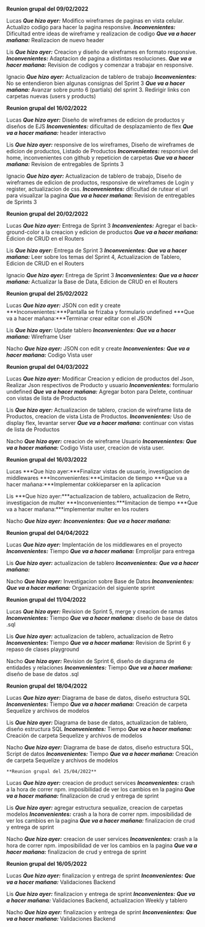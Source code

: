 **Reunion grupal del 09/02/2022**

Lucas 
    ***Que hizo ayer:*** Modifico wireframes de paginas en vista celular. Actualizo codigo para hacer la pagina responsive. 
    ***Inconvenientes:*** Dificultad entre ideas de wireframe y realizacion de codigo 
    ***Que va a hacer mañana:*** Realizacion de nuevo header

Lis 
    ***Que hizo ayer:*** Creacion y diseño de wireframes en formato responsive. 
    ***Inconvenientes:*** Adaptacion de pagina a distintas resoluciones. 
    ***Que va a hacer mañana:*** Revision de codigos y comenzar a trabajar en responsive.

Ignacio 
    ***Que hizo ayer:*** Actualizacion de tablero de trabajo 
    ***Inconvenientes:*** No se entendieron bien algunas consignas del Sprint 3 
    ***Que va a hacer mañana:*** Avanzar sobre punto 6 (partials) del sprint 3. Redirigir links con carpetas nuevas (users y products)

**Reunion grupal del 16/02/2022**

Lucas 
    ***Que hizo ayer:*** Diseño de wireframes de edicion de productos y diseños de EJS 
    ***Inconvenientes:*** dificultad de desplazamiento de flex 
    ***Que va a hacer mañana:*** header interactivo

Lis 
    ***Que hizo ayer:*** responsive de los wireframes, Diseño de wireframes de edicion de productos, Listado de Productos 
    ***Inconvenientes:*** responsive del home, inconvenientes con github y repeticion de carpetas 
    ***Que va a hacer mañana:*** Revision de entregables de Sprints 3

Ignacio 
    ***Que hizo ayer:*** Actualizacion de tablero de trabajo, Diseño de wireframes de edicion de productos, responsive de wireframes de Login y register, actualizacion de css. 
    ***Inconvenientes:*** dificultad de rutear el url para visualizar la pagina 
    ***Que va a hacer mañana:*** Revision de entregables de Sprints 3

**Reunion grupal del 20/02/2022**

Lucas 
    ***Que hizo ayer:*** Entrega de Sprint 3 
    ***Inconvenientes:*** Agregar el back-ground-color a la creacion y edicion de productos 
    ***Que va a hacer mañana:*** Edicion de CRUD en el Routers

Lis 
    ***Que hizo ayer:*** Entrega de Sprint 3 
    ***Inconvenientes:*** 
    ***Que va a hacer mañana:*** Leer sobre los temas del Sprint 4, Actualizacion de Tablero, Edicion de CRUD en el Routers

Ignacio 
    ***Que hizo ayer:*** Entrega de Sprint 3 
    ***Inconvenientes:*** 
    ***Que va a hacer mañana:*** Actualizar la Base de Data, Edicion de CRUD en el Routers

**Reunion grupal del 25/02/2022**

Lucas 
    ***Que hizo ayer:*** JSON con edit y create 
    ***Inconvenientes:***Pantalla se frizaba y formulario undefined 
    ***Que va a hacer mañana:***Terminar crear editar con el JSON

Lis 
    ***Que hizo ayer:*** Update tablero 
    ***Inconvenientes:*** 
    ***Que va a hacer mañana:*** Wireframe User

Nacho 
    ***Que hizo ayer:*** JSON con edit y create 
    ***Inconvenientes:*** 
    ***Que va a hacer mañana:*** Codigo Vista user

**Reunion grupal del 04/03/2022**

Lucas 
    ***Que hizo ayer:*** Modificar Creacion y edicion de productos del Json, Realizar Json respectivos de Producto y usuario 
    ***Inconvenientes:*** formulario undefined 
    ***Que va a hacer mañana:*** Agregar boton para Delete, continuar con vistas de lista de Productos

Lis 
    ***Que hizo ayer:*** Actualizacion de tablero, cracion de wireframe lista de Productos, creacion de vista Lista de Productos. 
    ***Inconvenientes:*** Uso de display flex, levantar server 
    ***Que va a hacer mañana:*** continuar con vistas de lista de Productos

Nacho 
    ***Que hizo ayer:*** creacion de wireframe Usuario 
    ***Inconvenientes:***
    ***Que va a hacer mañana:*** Codigo Vista user, creacion de vista user.

**Reunion grupal del 16/03/2022**

Lucas 
    ***Que hizo ayer:***Finalizar vistas de usuario, investigacion de middlewares
    ***Inconvenientes:***Limitacion de tiempo
    ***Que va a hacer mañana:***Implementar cokkieparser en la aplicacion

Lis 
    ***Que hizo ayer:***actualizacion de tablero, actualizacion de Retro, investigacion de multer
    ***Inconvenientes:***limitacion de tiempo
    ***Que va a hacer mañana:***implementar multer en los routers

Nacho 
    ***Que hizo ayer:***
    ***Inconvenientes:***
    ***Que va a hacer mañana:*** 

**Reunion grupal del 04/04/2022**

Lucas 
    ***Que hizo ayer:*** Implentación de los middlewares en el proyecto
    ***Inconvenientes:*** Tiempo
    ***Que va a hacer mañana:*** Emprolijar para entrega

Lis 
    ***Que hizo ayer:*** actualizacion de tablero
    ***Inconvenientes:***
    ***Que va a hacer mañana:***

Nacho 
    ***Que hizo ayer:*** Investigacion sobre Base de Datos
    ***Inconvenientes:*** 
    ***Que va a hacer mañana:*** Organización del siguiente sprint

**Reunion grupal del 11/04/2022**

Lucas 
    ***Que hizo ayer:*** Revision de Sprint 5, merge y creacion de ramas
    ***Inconvenientes:*** Tiempo
    ***Que va a hacer mañana:*** diseño de base de datos .sql

Lis 
    ***Que hizo ayer:*** actualizacion de tablero, actualizacion de Retro
    ***Inconvenientes:*** Tiempo
    ***Que va a hacer mañana:*** Revision de Sprint 6 y repaso de clases playground

Nacho 
    ***Que hizo ayer:*** Revision de Sprint 6, diseño de diagrama de entidades y relaciones
    ***Inconvenientes:*** Tiempo
    ***Que va a hacer mañana:*** diseño de base de datos .sql

**Reunion grupal del 18/04/2022**

Lucas 
    ***Que hizo ayer:*** Diagrama de base de datos, diseño estructura SQL
    ***Inconvenientes:*** Tiempo
    ***Que va a hacer mañana:*** Creación de carpeta Sequelize y archivos de modelos

Lis 
    ***Que hizo ayer:*** Diagrama de base de datos, actualizacion de tablero, diseño estructura SQL
    ***Inconvenientes:*** Tiempo
    ***Que va a hacer mañana:*** Creación de carpeta Sequelize y archivos de modelos

Nacho 
    ***Que hizo ayer:*** Diagrama de base de datos, diseño estructura SQL, Script de datos
    ***Inconvenientes:*** Tiempo
    ***Que va a hacer mañana:*** Creación de carpeta Sequelize y archivos de modelos

    **Reunion grupal del 25/04/2022**

Lucas 
    ***Que hizo ayer:*** creacion de product services
    ***Inconvenientes:*** crash a la hora de correr npm. imposibilidad de ver los cambios en la pagina
    ***Que va a hacer mañana:*** finalizacion de crud y entrega de sprint 

Lis 
    ***Que hizo ayer:*** agregar estructura sequalize, creacion de carpetas modelos
    ***Inconvenientes:*** crash a la hora de correr npm. imposibilidad de ver los cambios en la pagina
    ***Que va a hacer mañana:*** finalizacion de crud y entrega de sprint 

Nacho 
    ***Que hizo ayer:*** creacion de user services
    ***Inconvenientes:*** crash a la hora de correr npm. imposibilidad de ver los cambios en la pagina
    ***Que va a hacer mañana:*** finalizacion de crud y entrega de sprint 

**Reunion grupal del 16/05/2022**

Lucas 
    ***Que hizo ayer:*** finalizacion y entrega de sprint 
    ***Inconvenientes:*** 
    ***Que va a hacer mañana:*** Validaciones Backend

Lis 
    ***Que hizo ayer:*** finalizacion y entrega de sprint 
    ***Inconvenientes:*** 
    ***Que va a hacer mañana:*** Validaciones Backend, actualizacion Weekly y tablero

Nacho 
    ***Que hizo ayer:*** finalizacion y entrega de sprint
    ***Inconvenientes:*** 
    ***Que va a hacer mañana:***  Validaciones Backend